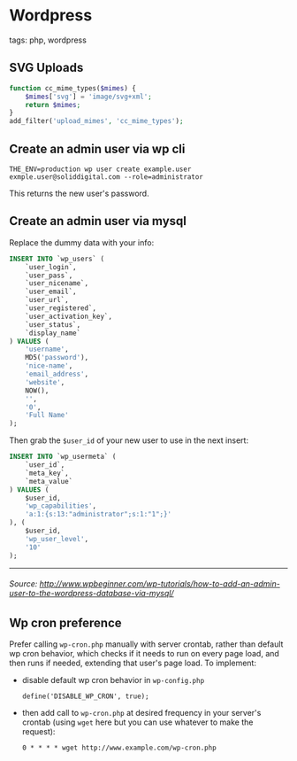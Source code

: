 # Wordpress

tags: php, wordpress

## SVG Uploads

```php
function cc_mime_types($mimes) {
    $mimes['svg'] = 'image/svg+xml';
    return $mimes;
}
add_filter('upload_mimes', 'cc_mime_types');
```

## Create an admin user via wp cli
```
THE_ENV=production wp user create example.user exmple.user@soliddigital.com --role=administrator
```
This returns the new user's password.

## Create an admin user via mysql
Replace the dummy data with your info:
```sql
INSERT INTO `wp_users` (
	`user_login`,
	`user_pass`,
	`user_nicename`,
	`user_email`,
	`user_url`,
	`user_registered`,
	`user_activation_key`,
	`user_status`,
	`display_name`
) VALUES (
	'username',
	MD5('password'),
	'nice-name',
	'email_address',
	'website',
	NOW(),
	'',
	'0',
	'Full Name'
);
```

Then grab the `$user_id` of your new user to use in the next insert:
```sql
INSERT INTO `wp_usermeta` (
	`user_id`,
	`meta_key`,
	`meta_value`
) VALUES (
	$user_id,
	'wp_capabilities',
	'a:1:{s:13:"administrator";s:1:"1";}'
), (
	$user_id,
	'wp_user_level',
	'10'
);
```
---
###### Source: http://www.wpbeginner.com/wp-tutorials/how-to-add-an-admin-user-to-the-wordpress-database-via-mysql/

## Wp cron preference
Prefer calling `wp-cron.php` manually with server crontab, rather than default wp cron behavior, which checks if it needs to run on every page load, and then runs if needed, extending that user's page load. To implement:
* disable default wp cron behavior in `wp-config.php`
  ```
  define('DISABLE_WP_CRON', true);
  ```
* then add call to `wp-cron.php` at desired frequency in your server's crontab (using `wget` here but you can use whatever to make the request):
  ```
  0 * * * * wget http://www.example.com/wp-cron.php
  ```
